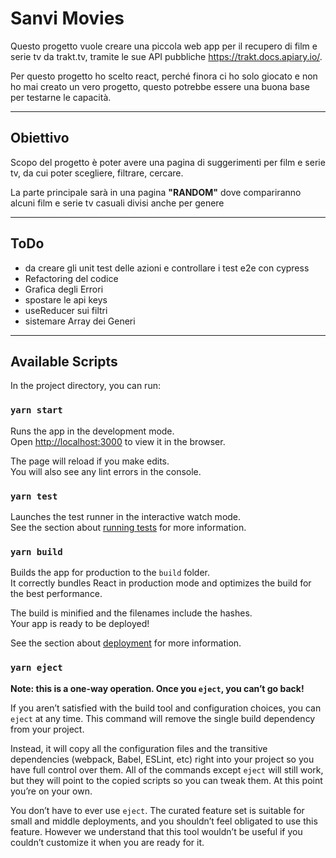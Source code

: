 # Sanvi Movies

Questo progetto vuole creare una piccola web app per il recupero di film e serie tv da trakt.tv, tramite le sue API pubbliche https://trakt.docs.apiary.io/.

Per questo progetto ho scelto react, perché finora ci ho solo giocato e non ho mai creato un vero progetto, questo potrebbe essere una buona base per testarne le capacità.

---

## Obiettivo

Scopo del progetto è poter avere una pagina di suggerimenti per film e serie tv, da cui poter scegliere, filtrare, cercare.

La parte principale sarà in una pagina **"RANDOM"** dove compariranno alcuni film e serie tv casuali divisi anche per genere

---

## ToDo

- da creare gli unit test delle azioni e controllare i test e2e con cypress
- Refactoring del codice
- Grafica degli Errori
- spostare le api keys
- useReducer sui filtri
- sistemare Array dei Generi

---

## Available Scripts

In the project directory, you can run:

### `yarn start`

Runs the app in the development mode.<br />
Open [http://localhost:3000](http://localhost:3000) to view it in the browser.

The page will reload if you make edits.<br />
You will also see any lint errors in the console.

### `yarn test`

Launches the test runner in the interactive watch mode.<br />
See the section about [running tests](https://facebook.github.io/create-react-app/docs/running-tests) for more information.

### `yarn build`

Builds the app for production to the `build` folder.<br />
It correctly bundles React in production mode and optimizes the build for the best performance.

The build is minified and the filenames include the hashes.<br />
Your app is ready to be deployed!

See the section about [deployment](https://facebook.github.io/create-react-app/docs/deployment) for more information.

### `yarn eject`

**Note: this is a one-way operation. Once you `eject`, you can’t go back!**

If you aren’t satisfied with the build tool and configuration choices, you can `eject` at any time. This command will remove the single build dependency from your project.

Instead, it will copy all the configuration files and the transitive dependencies (webpack, Babel, ESLint, etc) right into your project so you have full control over them. All of the commands except `eject` will still work, but they will point to the copied scripts so you can tweak them. At this point you’re on your own.

You don’t have to ever use `eject`. The curated feature set is suitable for small and middle deployments, and you shouldn’t feel obligated to use this feature. However we understand that this tool wouldn’t be useful if you couldn’t customize it when you are ready for it.
